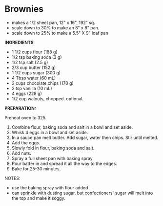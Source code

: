 # Brownies

* makes a 1/2 sheet pan, 12" x 16", 192" sq.
* scale down to 30% to make an 8" x 8" pan.
* scale down to 25% to make a 5.5" X 9" loaf pan 

**INGREDIENTS**

* 1 1/2 cups flour (188 g)
* 1/2 tsp baking soda (3 g)
* 1/2 tsp salt (2.5 g)
* 2/3 cup butter (152 g)
* 1 1/2 cups sugar (300 g)
* 4 Tbsp water (60 mL)
* 2 cups chocolate chips (170 g)
* 2 tsp vanilla (10 mL)
* 4 eggs (228 g)
* 1/2 cup walnuts, chopped. optional.

**PREPARATION:**

Preheat oven to 325.

1. Combine flour, baking soda and salt in a bowl and set aside.
2. Whisk 4 eggs in a bowl and set aside.
3. In a sauce pan melt butter. Add sugar, water then chips. Stir until melted.
4. Add the eggs.
5. Slowly fold in flour, baking soda and salt.
6. Add nuts.
7. Spray a full sheet pan with baking spray 
8. Pour batter in and spread it all the way to the edges.
9. Bake for 25-30 minutes.

NOTES:
* use the baking spray with flour added
* can sprinkle with dusting sugar, but confectioners' sugar will melt into the top and make it soggy.
